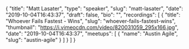 {
  "title": "Matt Lasater",
  "type": "speaker",
  "slug": "matt-lasater",
  "date": "2019-10-04T16:43:37",
  "draft": false,
  "bio": "",
  "recordings": [
    {
      "title": "Whoever Fails Fastest - Wins",
      "slug": "whoever-fails-fastest-wins",
      "thumbnail": "https://i.vimeocdn.com/video/820031059_295x166.jpg",
      "date": "2019-10-04T16:43:37",
      "meetups": [
        {
          "name": "Austin Agile",
          "slug": "austin-agile"
        }
      ]
    }
  ]
}